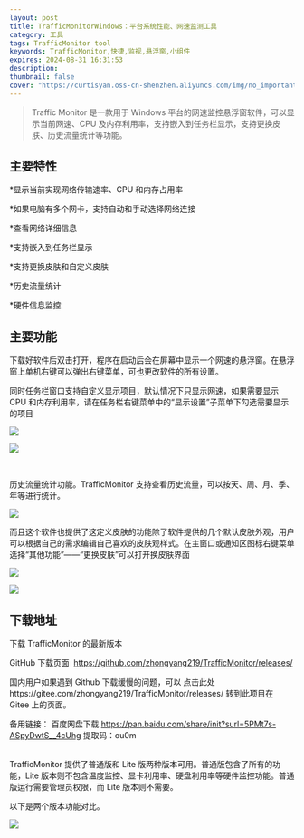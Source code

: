 ```yaml
---
layout: post
title: TrafficMonitorWindows：平台系统性能、网速监测工具
category: 工具
tags: TrafficMonitor tool
keywords: TrafficMonitor,快捷,监视,悬浮窗,小组件
expires: 2024-08-31 16:31:53
description: 
thumbnail: false
cover: "https://curtisyan.oss-cn-shenzhen.aliyuncs.com/img/no_important/202406231637535.jpg" # 文章页头图
---
```


> Traffic Monitor 是一款用于 Windows 平台的网速监控悬浮窗软件，可以显示当前网速、CPU 及内存利用率，支持嵌入到任务栏显示，支持更换皮肤、历史流量统计等功能。


##  主要特性

*显示当前实现网络传输速率、CPU 和内存占用率

*如果电脑有多个网卡，支持自动和手动选择网络连接

*查看网络详细信息

*支持嵌入到任务栏显示

*支持更换皮肤和自定义皮肤

*历史流量统计

*硬件信息监控


## 主要功能
下载好软件后双击打开，程序在启动后会在屏幕中显示一个网速的悬浮窗。在悬浮窗上单机右键可以弹出右键菜单，可也更改软件的所有设置。

同时任务栏窗口支持自定义显示项目，默认情况下只显示网速，如果需要显示 CPU 和内存利用率，请在任务栏右键菜单中的“显示设置”子菜单下勾选需要显示的项目

![](https://curtisyan.oss-cn-shenzhen.aliyuncs.com/img/no_important/202406231641276.png)


![](https://curtisyan.oss-cn-shenzhen.aliyuncs.com/img/no_important/202406231643863.png)

  <br>

历史流量统计功能。TrafficMonitor 支持查看历史流量，可以按天、周、月、季、年等进行统计。

![](https://curtisyan.oss-cn-shenzhen.aliyuncs.com/img/no_important/202406231643646.png)

而且这个软件也提供了这定义皮肤的功能除了软件提供的几个默认皮肤外观，用户可以根据自己的需求编辑自己喜欢的皮肤观样式。在主窗口或通知区图标右键菜单选择“其他功能”——“更换皮肤”可以打开换皮肤界面

  

![](https://curtisyan.oss-cn-shenzhen.aliyuncs.com/img/no_important/202406231648737.png)

![](https://curtisyan.oss-cn-shenzhen.aliyuncs.com/img/no_important/202406231643795.png)


## 下载地址
下载 TrafficMonitor 的最新版本

GitHub 下载页面  https://github.com/zhongyang219/TrafficMonitor/releases/

国内用户如果遇到 Github 下载缓慢的问题，可以 点击此处https://gitee.com/zhongyang219/TrafficMonitor/releases/ 转到此项目在 Gitee 上的页面。

备用链接： 
百度网盘下载 https://pan.baidu.com/share/init?surl=5PMt7s-ASpyDwtS__4cUhg
提取码：ou0m


<br>
TrafficMonitor 提供了普通版和 Lite 版两种版本可用。普通版包含了所有的功能，Lite 版本则不包含温度监控、显卡利用率、硬盘利用率等硬件监控功能。普通版运行需要管理员权限，而 Lite 版本则不需要。

以下是两个版本功能对比。

![](https://curtisyan.oss-cn-shenzhen.aliyuncs.com/img/no_important/202406231651709.png)




